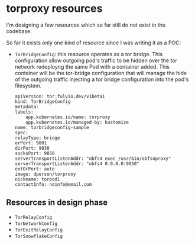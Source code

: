 # torproxy resources

I'm designing a few resources which so far still do not exist in the codebase.

So far it exists only one kind of resource since I was writing it as a POC:
- `TorBridgeConfig`: this resource operates as a tor bridge.
This configuration allow outgoing pod's traffic to be hidden over the tor network redeployng the same Pod with a container added. This container will be the tor-bridge configuration that will manage the hide of the outgoing traffic injecting a tor bridge configuration into the pod's filesystem.
    ```
    apiVersion: tor.fulvio.dev/v1beta1
    kind: TorBridgeConfig
    metadata:
    labels:
        app.kubernetes.io/name: torproxy
        app.kubernetes.io/managed-by: kustomize
    name: torbridgeconfig-sample
    spec:
    relayType: bridge
    orPort: 9001
    dirPort: 9030
    socksPort: 9050
    serverTransportListenAddr: "obfs4 exec /usr/bin/obfs4proxy"
    serverTransportListenAddr: "obfs4 0.0.0.0:9050"
    extOrPort: auto
    image: dperson/torproxy
    nickname: torpod1
    contactInfo: noinfo@email.com
    ```

## Resources in design phase
- `TorRelayConfig`
- `TorNetworkConfig`
- `TorExitRelayConfig`
- `TorSnowflakeConfig`